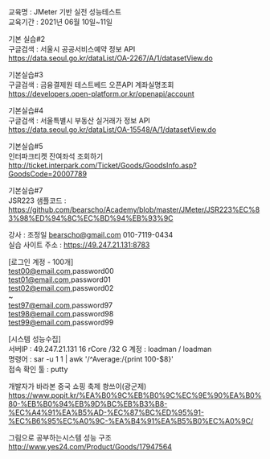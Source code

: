 교육명 : JMeter 기반 실전 성능테스트  
교육기간 : 2021년 06월 10일~11일  
  
기본 실습#2  
구글검색 : 서울시 공공서비스예약 정보 API  
https://data.seoul.go.kr/dataList/OA-2267/A/1/datasetView.do  
  
기본실습#3  
구글검색 : 금융결제원 테스트베드 오픈API 계좌실명조회  
https://developers.open-platform.or.kr/openapi/account  
  
기본실습#4   
구글검색 : 서울특별시 부동산 실거래가 정보 API  
https://data.seoul.go.kr/dataList/OA-15548/A/1/datasetView.do  
  
기본실습#5  
인터파크티켓 잔여좌석 조회하기  
http://ticket.interpark.com/Ticket/Goods/GoodsInfo.asp?GoodsCode=20007789   
  
기본실습#7  
JSR223 샘플코드 : https://github.com/bearscho/Academy/blob/master/JMeter/JSR223%EC%83%98%ED%94%8C%EC%BD%94%EB%93%9C  
  
강사 : 조정일 bearscho@gmail.com 010-7119-0434  
실습 사이트 주소 : https://49.247.21.131:8783  
  
[로그인 계정 - 100개]  
test00@email.com,password00  
test01@email.com,password01  
test02@email.com,password02  
~  
test97@email.com,password97  
test98@email.com,password98  
test99@email.com,password99  
  
[시스템 성능수집]  
서버IP : 49.247.21.131 16 rCore /32 G 계정 : loadman / loadman  
명령어 : sar -u 1 1 | awk '/^Average:/{print 100-$8}'  
접속 확인 툴 : putty  


개발자가 바라본 중국 쇼핑 축제 쐉쓰이(광군제)  
https://www.popit.kr/%EA%B0%9C%EB%B0%9C%EC%9E%90%EA%B0%80-%EB%B0%94%EB%9D%BC%EB%B3%B8-%EC%A4%91%EA%B5%AD-%EC%87%BC%ED%95%91-%EC%B6%95%EC%A0%9C-%EA%B4%91%EA%B5%B0%EC%A0%9C/
 
  
그림으로 공부하는시스템 성능 구조   
http://www.yes24.com/Product/Goods/17947564  
